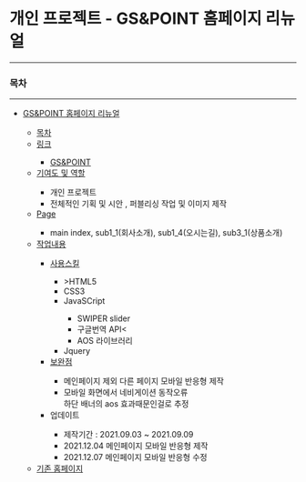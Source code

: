 <h1>개인 프로젝트 - GS&POINT 홈페이지 리뉴얼 </h1>
    <hr>
    <h3>목차</h3>
    <hr>
    <ul>
        <li><a href="">GS&POINT 홈페이지 리뉴얼</a></li>
        <ul>
            <li><a href="">목차</a></li>
            <li><a href="">링크</a></li>
                <ul>
                    <li><a href="https://dmstj3156.github.io/GS-POIINT/">GS&POINT</a></li>     
                </ul>
            <li><a href="">기여도 및 역할</a></li>
                <ul>
                    <li>개인 프로젝트</li>
                    <li>전체적인 기획 및 시안 , 퍼블리싱 작업 및 이미지 제작</li>
                </ul>
            <li><a href="">Page</a></li>
                <ul>
                  <li>main index, sub1_1(회사소개), sub1_4(오시는길), sub3_1(상품소개)</li> 
                </ul>
            <li><a href="">작업내용</a></li>
                <ul>
                    <li><a href="">사용스킬</a></li>
                        <ul>
                            <li>>HTML5</a></li>
                            <li>CSS3</a></li>
                            <li>JavaSCript</a></li>
                                <ul>
                                    <li>SWIPER slider</li>
                                    <li>구글번역 API<</li>
                                    <li>AOS 라이브러리</li>
                              </ul>
                            <li>Jquery</a></li>
                        </ul>
                    <li><a href="">보완점</a></li>
                        <ul>
                            <li>메인페이지 제외 다른 페이지 모바일 반응형 제작</li>
                            <li>모바일 화면에서 네비게이션 동작오류 <br>
                                            하단 배너의 aos 효과때문인걸로 추정 
                               </li>
                        </ul>
                    <li>업데이트</li>
                        <ul>
                            <li>제작기간 : 2021.09.03 ~ 2021.09.09</li>
                            <li>2021.12.04 메인페이지 모바일 반응형 제작</li>
                            <li>2021.12.07 메인페이지 모바일 반응형 수정</li>
                        </ul>
                </ul>
            <li><a href="https://www.gsnpoint.com/Main/Main_Front.aspx">기존 홈페이지</a></li>
        </ul>
    </ul>

